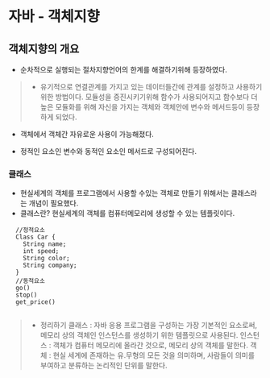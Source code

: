 # 자바 - 객체지향

## 객체지향의 개요

- 순차적으로 실행되는 절차지향언어의 한계를 해결하기위해 등장하였다.

> - 유기적으로 연결관계를 가지고 있는 데이터들간에 관계를 설정하고 사용하기위한 방법이다.
  모듈성을 증진시키기위해 함수가 사용되어지고 함수보다 더 높은 모듈화를 위해 자신을 가지는 객체와
  객체안에 변수와 메서드등이 등장하게 되었다.
  - 객체에서 객체간 자유로운 사용이 가능해졌다.
  
  
- 정적인 요소인 변수와 동적인 요소인 메서드로 구성되어진다.

### 클래스

- 현실세계의 객체를 프로그램에서 사용할 수있는 객체로 만들기 위해서는 클래스라는 개념이 필요했다.
- 클래스란? 현실세계의 객체를 컴퓨터메모리에 생성할 수 있는 템플릿이다.
```
  //정적요소
  Class Car {
    String name;
    int speed;
    String color;
    String company;
  }
  //동적요소
  go()
  stop()
  get_price()
  
```

> - 정리하기
    클래스 : 자바 응용 프로그램을 구성하는 가장 기본적인 요소로써, 메모리 상의 객체인 인스턴스를 생성하기 위한 템플릿으로 사용된다.
    인스턴스 : 객체가 컴퓨터 메모리에 올라간 것으로, 메모리 상의 객체를 말한다.
    객체 : 현실 세계에 존재하는 유.무형의 모든 것을 의미하며, 사람들이 의미를 부여하고 분류하는 논리적인 단위를 말한다.
